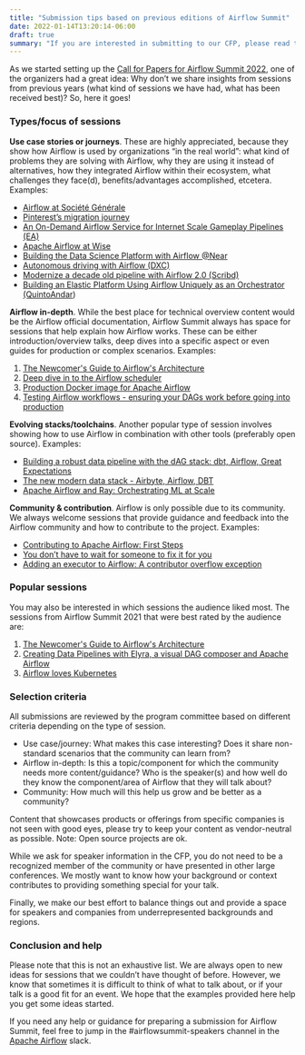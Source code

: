 ```yaml
---
title: "Submission tips based on previous editions of Airflow Summit"
date: 2022-01-14T13:20:14-06:00
draft: true
summary: "If you are interested in submitting to our CFP, please read this guide with tips based on what was worked at previous editions."
---
```


As we started setting up the [Call for Papers for Airflow Summit 2022](https://sessionize.com/airflow-summit-2022/), one of the organizers had a great idea: Why don’t we share insights from sessions from previous years (what kind of sessions we have had, what has been received best)? So, here it goes!


### Types/focus of sessions

**Use case stories or journeys**. These are highly appreciated, because they show how Airflow is used by organizations “in the real world”: what kind of problems they are solving with Airflow, why they are using it instead of alternatives, how they integrated Airflow within their ecosystem, what challenges they face(d), benefits/advantages accomplished, etcetera. Examples:



* [Airflow at Société Générale](https://airflowsummit.org/sessions/airflow-societe-generale/)
* [Pinterest’s migration journey](https://airflowsummit.org/sessions/2021/pinterest-migration-journey/)
* [An On-Demand Airflow Service for Internet Scale Gameplay Pipelines (EA)](https://airflowsummit.org/sessions/2021/an-on-demand-airflow-service-for-internet-scale-gameplay-pipelines/) 
* [Apache Airflow at Wise](https://airflowsummit.org/sessions/2021/apache-airflow-at-wise/)
* [Building the Data Science Platform with Airflow @Near](https://airflowsummit.org/sessions/2021/building-ml-pipelines-with-airflow/)
* [Autonomous driving with Airflow (DXC)](https://airflowsummit.org/sessions/autonomous-driving-airflow/)
* [Modernize a decade old pipeline with Airflow 2.0 (Scribd)](https://airflowsummit.org/sessions/2021/modernize-a-decade-old-pipeline-with-airflow-2.0)
* [Building an Elastic Platform Using Airflow Uniquely as an Orchestrator (QuintoAndar](https://airflowsummit.org/sessions/2021/building-an-elastic-platform-using-airflow-orchestrator/))

**Airflow in-depth**. While the best place for technical overview content would be the Airflow official documentation, Airflow Summit always has space for sessions that help explain how Airflow works. These can be either introduction/overview talks, deep dives into a specific aspect or even guides for production or complex scenarios. Examples:



1. [The Newcomer's Guide to Airflow's Architecture](https://airflowsummit.org/sessions/2021/guide-airflow-architecture/)
2. [Deep dive in to the Airflow scheduler](https://airflowsummit.org/sessions/2021/deep-dive-in-to-the-airflow-scheduler/)
3. [Production Docker image for Apache Airflow](https://airflowsummit.org/sessions/production-docker-image/)
4. [Testing Airflow workflows - ensuring your DAGs work before going into production](https://airflowsummit.org/sessions/testing-airflow-workflows/)

**Evolving stacks/toolchains**. Another popular type of session involves showing how to use Airflow in combination with other tools (preferably open source). Examples:



* [Building a robust data pipeline with the dAG stack: dbt, Airflow, Great Expectations](https://airflowsummit.org/sessions/2021/building-a-robust-data-pipeline-with-the-dag-stack/)
* [The new modern data stack - Airbyte, Airflow, DBT](https://airflowsummit.org/sessions/2021/the-new-modern-data-stack-airbyte-airflow-dbt/)
* [Apache Airflow and Ray: Orchestrating ML at Scale](https://airflowsummit.org/sessions/2021/airflow-ray/)

**Community & contribution**. Airflow is only possible due to its community. We always welcome sessions that provide guidance and feedback into the Airflow community and how to contribute to the project. Examples:

* [Contributing to Apache Airflow: First Steps](https://airflowsummit.org/sessions/2021/contributing-first-steps/)
* [You don’t have to wait for someone to fix it for you](https://airflowsummit.org/sessions/2021/dont-have-to-wait/)
* [Adding an executor to Airflow: A contributor overflow exception](https://airflowsummit.org/sessions/adding-executor-airflow/)


### Popular sessions

You may also be interested in which sessions the audience liked most. The sessions from Airflow Summit 2021 that were best rated by the audience are:

1. [The Newcomer's Guide to Airflow's Architecture](https://airflowsummit.org/sessions/2021/guide-airflow-architecture/)
2. [Creating Data Pipelines with Elyra, a visual DAG composer and Apache Airflow](https://airflowsummit.org/sessions/2021/creating-pipelines-elyra/)
3. [Airflow loves Kubernetes](https://airflowsummit.org/sessions/2021/airflow-loves-kubernetes/)


### Selection criteria

All submissions are reviewed by the program committee based on different criteria depending on the type of session.



* Use case/journey: What makes this case interesting? Does it share non-standard scenarios that the community can learn from? 
* Airflow in-depth: Is this a topic/component for which the community needs more content/guidance? Who is the speaker(s) and how well do they know the component/area of Airflow that they will talk about?
* Community: How much will this help us grow and be better as a community?

Content that showcases products or offerings from specific companies is not seen with good eyes, please try to keep your content as vendor-neutral as possible. Note: Open source projects are ok.

While we ask for speaker information in the CFP, you do not need to be a recognized member of the community or have presented in other large conferences. We mostly want to know how your background or context contributes to providing something special for your talk.

Finally, we make our best effort to balance things out and provide a space for speakers and companies from underrepresented backgrounds and regions.


### Conclusion and help

Please note that this is not an exhaustive list. We are always open to new ideas for sessions that we couldn’t have thought of before. However, we know that sometimes it is difficult to think of what to talk about, or if your talk is a good fit for an event. We hope that the examples provided here help you get some ideas started.

If you need any help or guidance for preparing a submission for Airflow Summit, feel free to jump in the #airflowsummit-speakers channel in the [Apache Airflow](https://apache-airflow.slack.com/) slack.

